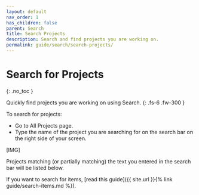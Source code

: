 ```yaml
---
layout: default
nav_order: 1
has_children: false
parent: Search
title: Search Projects
description: Search and find projects you are working on.
permalink: guide/search/search-projects/
---
```

# Search for Projects
{: .no_toc }

Quickly find projects you are working on using Search.
{: .fs-6 .fw-300 }

To search for projects:
- Go to All Projects page.
- Type the name of the project you are searching for on the search bar on the right side of your screen.

[IMG]

Projects matching (or partially matching) the text you entered in the search bar will be listed below.

If you want to search for items, [read this guide]({{ site.url }}{% link guide/search-items.md %}).